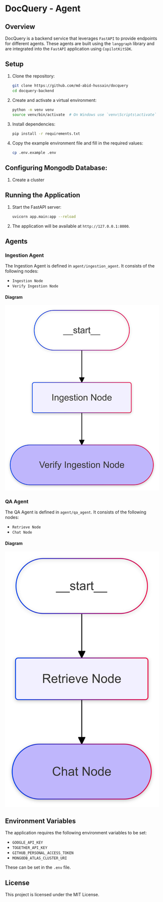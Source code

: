 # DocQuery - Agent

## Overview

DocQuery is a backend service that leverages `FastAPI` to provide endpoints for different agents. These agents are built using the `langgraph` library and are integrated into the `FastAPI` application using `CopilotKitSDK`.

## Setup

1. Clone the repository:

    ```sh
    git clone https://github.com/md-abid-hussain/docquery
    cd docquery-backend
    ```

2. Create and activate a virtual environment:

    ```sh
    python -m venv venv
    source venv/bin/activate  # On Windows use `venv\Scripts\activate`
    ```

3. Install dependencies:

    ```sh
    pip install -r requirements.txt
    ```

4. Copy the example environment file and fill in the required values:

    ```sh
    cp .env.example .env
    ```

## Configuring Mongodb Database:

1. Create a cluster 

## Running the Application

1. Start the FastAPI server:

    ```sh
    uvicorn app.main:app --reload
    ```

2. The application will be available at `http://127.0.0.1:8000`.

## Agents

### Ingestion Agent

The Ingestion Agent is defined in `agent/ingestion_agent`. It consists of the following nodes:

- `Ingestion Node`
- `Verify Ingestion Node`

#### Diagram

![Ingestion Agent Diagram](assets/ingestion_agent.png)

### QA Agent

The QA Agent is defined in `agent/qa_agent`. It consists of the following nodes:

- `Retrieve Node`
- `Chat Node`

#### Diagram

![QA Agent Diagram](assets/qa_agent.png)

## Environment Variables

The application requires the following environment variables to be set:

- `GOOGLE_API_KEY`
- `TOGETHER_API_KEY`
- `GITHUB_PERSONAL_ACCESS_TOKEN`
- `MONGODB_ATLAS_CLUSTER_URI`

These can be set in the `.env` file.

## License

This project is licensed under the MIT License.
